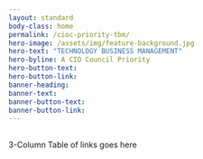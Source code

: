 ```yaml
---
layout: standard
body-class: home
permalink: /cioc-priority-tbm/
hero-image: /assets/img/feature-background.jpg
hero-text: "TECHNOLOGY BUSINESS MANAGEMENT"
hero-byline: A CIO Council Priority
hero-button-text: 
hero-button-link: 
banner-heading: 
banner-text: 
banner-button-text: 
banner-button-link: 
---
```

## 
3-Column Table of links goes here

